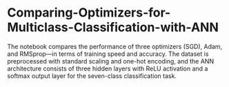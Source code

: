 # Comparing-Optimizers-for-Multiclass-Classification-with-ANN
The notebook compares the performance of three optimizers  (SGD), Adam, and RMSprop—in terms of training speed and accuracy. The dataset is preprocessed with standard scaling and one-hot encoding, and the ANN architecture consists of three hidden layers with ReLU activation and a softmax output layer for the seven-class classification task.
